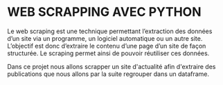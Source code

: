 # WEB SCRAPPING AVEC PYTHON

Le web scraping est une technique permettant l’extraction des données d’un site via un programme, un logiciel automatique ou un autre site. L’objectif est donc d’extraire le contenu d’une page d’un site de façon structurée. Le scraping permet ainsi de pouvoir réutiliser ces données.

Dans ce projet nous allons scrapper un site d'actualité afin d'extraire des publications que nous allons par la suite regrouper dans un dataframe.
